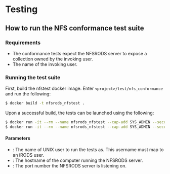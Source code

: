 # Testing

## How to run the NFS conformance test suite

### Requirements
- The conformance tests expect the NFSRODS server to expose a collection owned by the invoking user.
- The name of the invoking user.

### Running the test suite
First, build the nfstest docker image. Enter `<project>/test/nfs_conformance` and run the following:
```bash
$ docker build -t nfsrods_nfstest .
```
Upon a successful build, the tests can be launched using the following:
```bash
$ docker run -it --rm --name nfsrods_nfstest --cap-add SYS_ADMIN --security-opt apparmor:unconfined nfsrods_nfstest <user> <hostname> <port>
$ docker run -it --rm --name nfsrods_nfstest --cap-add SYS_ADMIN --security-opt apparmor:unconfined nfsrods_nfstest -s <hostname> -p <port> --runtest <test>[,<test>...]
```
#### Parameters
- **<user>**    : The name of UNIX user to run the tests as. This username must map to an iRODS user.
- **<hostname>**: The hostname of the computer running the NFSRODS server.
- **<port>**    : The port number the NFSRODS server is listening on.
